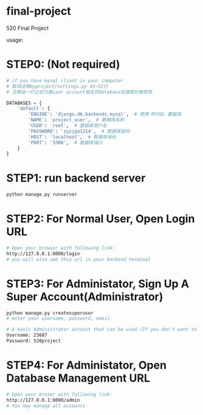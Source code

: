 # final-project
 520 Final Project


usage:

# STEP0: (Not required)
```python
# if you have mysql client in your computer
# 取消注释myproject/settings.py 43~52行
# 注释这一行之后代表user account相关的database处理暂时被禁用

DATABASES = {
    'default': {
        'ENGINE': 'django.db.backends.mysql',  # 使用 MYSQL 数据库
        'NAME': 'project_user',  # 数据库名称
        'USER': 'root',  # 数据库用户名
        'PASSWORD': 'zyzjga1314',  # 数据库密码
        'HOST': 'localhost',  # 数据库地址
        'PORT': '3306',  # 数据库端口
    }
}

```

# STEP1: run backend server
```bash
python manage.py runserver
```

# STEP2: For Normal User, Open Login URL
```bash
# Open your browser with following link:
http://127.0.0.1:8000/login
# you will also see this url in your backend terminal
```

# STEP3: For Administator, Sign Up A Super Account(Administrator)
```bash
python manage.py createsuperuser
# enter your username, password, email

# A basic Administrator account that can be used (If you don't want to register another)
Username: 23687
Password: 520project
```

# STEP4: For Administator, Open Database Management URL
```bash
# Open your broser with following link:
http://127.0.0.1:8000/admin
# You may manage all accounts
```
